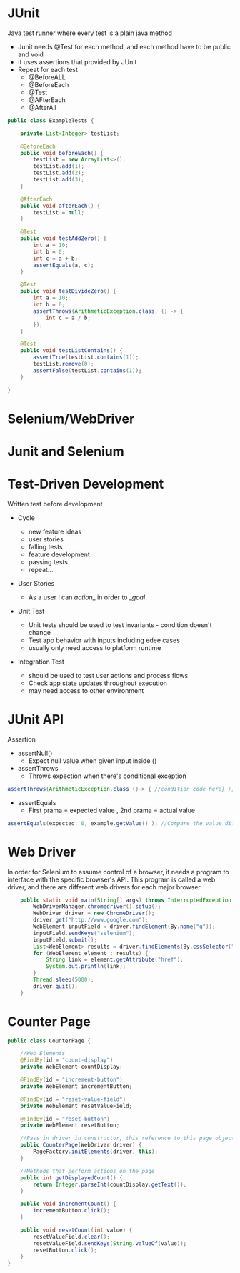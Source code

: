 # JUnit
Java test runner where every test is a plain java method
- Junit needs @Test for each method, and each method have to be public and void
- it uses assertions that provided by JUnit
- Repeat for each test
  - @BeforeALL
  - @BeforeEach
  - @Test
  - @AFterEach
  - @AfterAll
  
```java
public class ExampleTests {

    private List<Integer> testList;

    @BeforeEach
    public void beforeEach() {
        testList = new ArrayList<>();
        testList.add(1);
        testList.add(2);
        testList.add(3);
    }

    @AfterEach
    public void afterEach() {
        testList = null;
    }

    @Test
    public void testAddZero() {
        int a = 10;
        int b = 0;
        int c = a + b;
        assertEquals(a, c);
    }

    @Test
    public void testDivideZero() {
        int a = 10;
        int b = 0;
        assertThrows(ArithmeticException.class, () -> {
            int c = a / b;
        });
    }

    @Test
    public void testListContains() {
        assertTrue(testList.contains(1));
        testList.remove(0);
        assertFalse(testList.contains(1));
    }

}
```
  
# Selenium/WebDriver

# Junit and Selenium

# Test-Driven Development
Written test before development

- Cycle
  - new feature ideas
  - user stories
  - falling tests
  - feature development
  - passing tests
  - repeat...

- User Stories
  - As a user I can _action__ in order to __goal_

- Unit Test
  - Unit tests should be used to test invariants - condition doesn't change
  - Test app behavior with inputs including edee cases
  - usually only need access to platform runtime

- Integration Test
  - should be used to test user actions and process flows
  - Check app state updates throughout execution 
  - may need access to other environment
  
# JUnit API
Assertion
- assertNull()
  - Expect null value when given input inside ()
- assertThrows
  - Throws expection when there's conditional exception
```java
assertThrows(ArithmeticException.class ()-> { //condition code here} );
```
- assertEquals
  - First prama = expected value , 2nd prama = actual value
```java
assertEquals(expected: 0, example.getValue() ); //Compare the value difference
```

  
# Web Driver
In order for Selenium to assume control of a browser, it needs a program to interface with the specific browser's API. This program is called a web driver, and there are different web drivers for each major browser.
```java
    public static void main(String[] args) throws InterruptedException {
        WebDriverManager.chromedriver().setup();
        WebDriver driver = new ChromeDriver();
        driver.get("http://www.google.com");
        WebElement inputField = driver.findElement(By.name("q"));
        inputField.sendKeys("selenium");
        inputField.submit();
        List<WebElement> results = driver.findElements(By.cssSelector("div.g a"));
        for (WebElement element : results) {
            String link = element.getAttribute("href");
            System.out.println(link);
        }
        Thread.sleep(5000);
        driver.quit();
    }
```

# Counter Page

```java
public class CounterPage {

    //Web Elements
    @FindBy(id = "count-display")
    private WebElement countDisplay;

    @FindBy(id = "increment-button")
    private WebElement incrementButton;

    @FindBy(id = "reset-value-field")
    private WebElement resetValueField;

    @FindBy(id = "reset-button")
    private WebElement resetButton;

    //Pass in driver in constructor, this reference to this page object
    public CounterPage(WebDriver driver) {
        PageFactory.initElements(driver, this);
    }

    //Methods that perform actions on the page
    public int getDisplayedCount() {
        return Integer.parseInt(countDisplay.getText());
    }

    public void incrementCount() {
        incrementButton.click();
    }

    public void resetCount(int value) {
        resetValueField.clear();
        resetValueField.sendKeys(String.valueOf(value));
        resetButton.click();
    }
}
```
